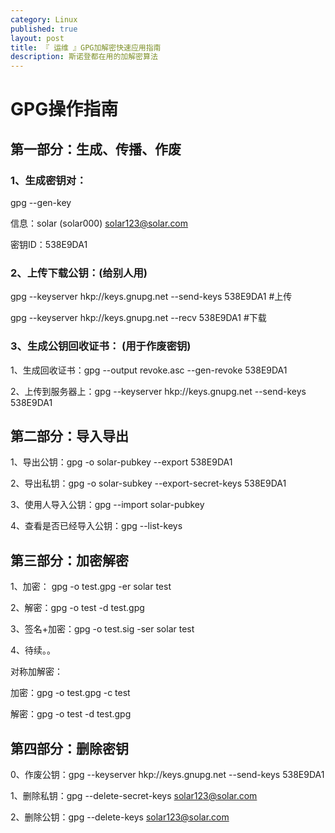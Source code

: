 ```yaml
---
category: Linux
published: true
layout: post
title: 『 运维 』GPG加解密快速应用指南
description: 斯诺登都在用的加解密算法
---
```


# GPG操作指南

## 第一部分：生成、传播、作废

### 1、生成密钥对：

gpg --gen-key

信息：solar (solar000) solar123@solar.com

密钥ID：538E9DA1

### 2、上传下载公钥：(给别人用)

gpg --keyserver hkp://keys.gnupg.net --send-keys 538E9DA1 \#上传

gpg --keyserver hkp://keys.gnupg.net --recv 538E9DA1 \#下载

### 3、生成公钥回收证书： (用于作废密钥)

1、生成回收证书：gpg --output revoke.asc --gen-revoke 538E9DA1

2、上传到服务器上：gpg --keyserver hkp://keys.gnupg.net --send-keys 538E9DA1

## 第二部分：导入导出

1、导出公钥：gpg -o solar-pubkey --export 538E9DA1

2、导出私钥：gpg -o solar-subkey --export-secret-keys 538E9DA1

3、使用人导入公钥：gpg --import solar-pubkey

4、查看是否已经导入公钥：gpg --list-keys

## 第三部分：加密解密

1、加密： gpg -o test.gpg -er solar test

2、解密：gpg -o test -d test.gpg

3、签名+加密：gpg -o test.sig -ser solar test

4、待续。。

对称加解密：

加密：gpg -o test.gpg -c test

解密：gpg -o test -d test.gpg

## 第四部分：删除密钥

0、作废公钥：gpg --keyserver hkp://keys.gnupg.net --send-keys 538E9DA1

1、删除私钥：gpg --delete-secret-keys solar123@solar.com

2、删除公钥：gpg --delete-keys solar123@solar.com
